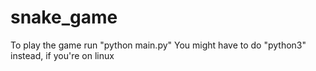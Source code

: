 # snake_game
To play the game run "python main.py"
You might have to do "python3" instead, if you're on linux
